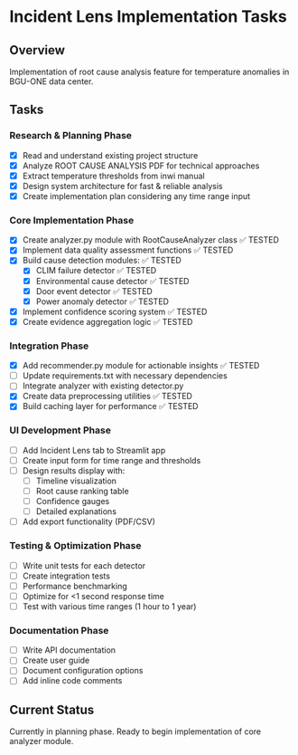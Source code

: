 # Incident Lens Implementation Tasks

## Overview
Implementation of root cause analysis feature for temperature anomalies in BGU-ONE data center.

## Tasks

### Research & Planning Phase
- [x] Read and understand existing project structure
- [x] Analyze ROOT CAUSE ANALYSIS PDF for technical approaches
- [x] Extract temperature thresholds from inwi manual
- [x] Design system architecture for fast & reliable analysis
- [x] Create implementation plan considering any time range input

### Core Implementation Phase
- [x] Create analyzer.py module with RootCauseAnalyzer class ✅ TESTED
- [x] Implement data quality assessment functions ✅ TESTED
- [x] Build cause detection modules: ✅ TESTED
  - [x] CLIM failure detector ✅ TESTED
  - [x] Environmental cause detector ✅ TESTED
  - [x] Door event detector ✅ TESTED
  - [x] Power anomaly detector ✅ TESTED
- [x] Implement confidence scoring system ✅ TESTED
- [x] Create evidence aggregation logic ✅ TESTED

### Integration Phase
- [x] Add recommender.py module for actionable insights ✅ TESTED
- [ ] Update requirements.txt with necessary dependencies  
- [ ] Integrate analyzer with existing detector.py
- [x] Create data preprocessing utilities ✅ TESTED
- [x] Build caching layer for performance ✅ TESTED

### UI Development Phase
- [ ] Add Incident Lens tab to Streamlit app
- [ ] Create input form for time range and thresholds
- [ ] Design results display with:
  - [ ] Timeline visualization
  - [ ] Root cause ranking table
  - [ ] Confidence gauges
  - [ ] Detailed explanations
- [ ] Add export functionality (PDF/CSV)

### Testing & Optimization Phase
- [ ] Write unit tests for each detector
- [ ] Create integration tests
- [ ] Performance benchmarking
- [ ] Optimize for <1 second response time
- [ ] Test with various time ranges (1 hour to 1 year)

### Documentation Phase
- [ ] Write API documentation
- [ ] Create user guide
- [ ] Document configuration options
- [ ] Add inline code comments

## Current Status
Currently in planning phase. Ready to begin implementation of core analyzer module.